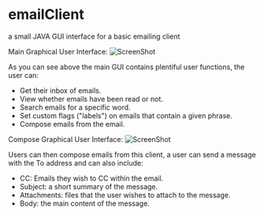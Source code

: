 # emailClient
a small JAVA GUI interface for a basic emailing client

Main Graphical User Interface:
![ScreenShot](https://raw.github.com/bmjr/emailClient/master/imgGui.png)

As you can see above the main GUI contains plentiful user functions, the user can:
  - Get their inbox of emails.
  - View whether emails have been read or not.
  - Search emails for a specific word.
  - Set custom flags ("labels") on emails that contain a given phrase.
  - Compose emails from the email.

Compose Graphical User Interface:
![ScreenShot](https://raw.github.com/bmjr/emailClient/master/imgCompose.png)

Users can then compose emails from this client, a user can send a message with the To address and can also include:
  - CC: Emails they wish to CC within the email.
  - Subject: a short summary of the message.
  - Attachments: files that the user wishes to attach to the message.
  - Body: the main content of the message.
